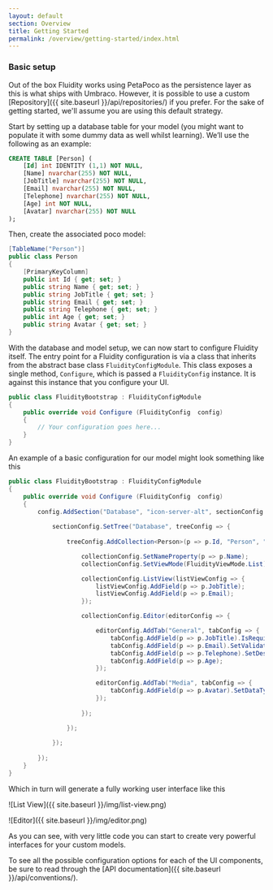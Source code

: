 ```yaml
---
layout: default
section: Overview
title: Getting Started
permalink: /overview/getting-started/index.html
---
```


### Basic setup

Out of the box Fluidity works using PetaPoco as the persistence layer as this is what ships with Umbraco. However, it is possible to use a custom [Repository]({{ site.baseurl }}/api/repositories/) if you prefer. For the sake of getting started, we'll assume you are using this default strategy.

Start by setting up a database table for your model (you might want to populate it with some dummy data as well whilst learning). We’ll use the following as an example:

````sql
CREATE TABLE [Person] (
    [Id] int IDENTITY (1,1) NOT NULL, 
    [Name] nvarchar(255) NOT NULL, 
    [JobTitle] nvarchar(255) NOT NULL, 
    [Email] nvarchar(255) NOT NULL, 
    [Telephone] nvarchar(255) NOT NULL, 
    [Age] int NOT NULL, 
    [Avatar] nvarchar(255) NOT NULL
);
````

Then, create the associated poco model:

````csharp
[TableName("Person")]
public class Person
{
    [PrimaryKeyColumn]
    public int Id { get; set; }
    public string Name { get; set; }
    public string JobTitle { get; set; }
    public string Email { get; set; }
    public string Telephone { get; set; }
    public int Age { get; set; }
    public string Avatar { get; set; }
}
````

With the database and model setup, we can now start to configure Fluidity itself. The entry point for a Fluidity configuration is via a class that inherits from the abstract base class `FluidityConfigModule`. This class exposes a single method, `Configure`, which is passed a `FluidityConfig` instance. It is against this instance that you configure your UI.

````csharp
public class FluidityBootstrap : FluidityConfigModule
{
    public override void Configure (FluidityConfig  config) 
    {
        // Your configuration goes here...
    }
}
````

An example of a basic configuration for our model might look something like this

````csharp
public class FluidityBootstrap : FluidityConfigModule
{
    public override void Configure (FluidityConfig  config) 
    {
        config.AddSection("Database", "icon-server-alt", sectionConfig => {
            
            sectionConfig.SetTree("Database", treeConfig => {
                
                treeConfig.AddCollection<Person>(p => p.Id, "Person", "People", "icon-umb-users", "icon-umb-users", collectionConfig => {

                    collectionConfig.SetNameProperty(p => p.Name);
                    collectionConfig.SetViewMode(FluidityViewMode.List);

                    collectionConfig.ListView(listViewConfig => {
                        listViewConfig.AddField(p => p.JobTitle);
                        listViewConfig.AddField(p => p.Email);
                    });

                    collectionConfig.Editor(editorConfig => {

                        editorConfig.AddTab("General", tabConfig => {
                            tabConfig.AddField(p => p.JobTitle).IsRequired();
                            tabConfig.AddField(p => p.Email).SetValidationRegex("[A-Z0-9._%+-]+@[A-Z0-9.-]+\\.[A-Z]{2,4}");
                            tabConfig.AddField(p => p.Telephone).SetDescription("inc area code");
                            tabConfig.AddField(p => p.Age);
                        });

                        editorConfig.AddTab("Media", tabConfig => {
                            tabConfig.AddField(p => p.Avatar).SetDataType("Upload");
                        });
                        
                    });

                });
            
            });
        
        });
    }
}
````

Which in turn will generate a fully working user interface like this

![List View]({{ site.baseurl }}/img/list-view.png) 

![Editor]({{ site.baseurl }}/img/editor.png) 

As you can see, with very little code you can start to create very powerful interfaces for your custom models. 

To see all the possible configuration options for each of the UI components, be sure to read through the [API documentation]({{ site.baseurl }}/api/conventions/).
